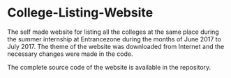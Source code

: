 # College-Listing-Website

The self made website for listing all the colleges at the same place during the summer internship at Entrancezone during the months of June 2017 to July 2017. The theme of the website was downloaded from Internet and the necessary changes were made in the code.

The complete source code of the website is available in the repository.